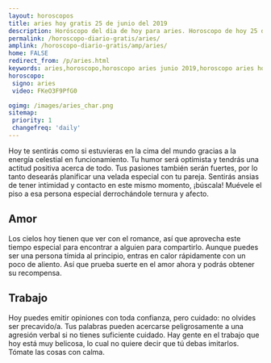 ```yaml
---
layout: horoscopos
title: aries hoy gratis 25 de junio del 2019 
description: Horóscopo del dia de hoy para aries. Horoscopo de hoy 25 de junio del 2019. Las predicciones de amor, trabajo, vida personal gratis.
permalink: /horoscopo-diario-gratis/aries/
amplink: /horoscopo-diario-gratis/amp/aries/
home: FALSE
redirect_from: /p/aries.html
keywords: aries,horoscopo,horoscopo aries junio 2019,horoscopo aries hoy,tarot aries junio 2019,horoscopo aries,tarot aries hoy,horoscopo de hoy,horoscopo diario,tarot del amor,horoscopo de hoy aries,horoscopo diario del tarot, Horoscopo de hoy aries 25 de junio del 2019,horóscopo del día,signos zodiacales 2019, el horoscopo de hoy
horoscopo:
 signo: aries
 video: FKeO3F9PfG0

ogimg: /images/aries_char.png
sitemap:
 priority: 1
 changefreq: 'daily'
---
```



Hoy te sentirás como si estuvieras en la cima del mundo gracias a la energía celestial en funcionamiento. Tu humor será optimista y tendrás una actitud positiva acerca de todo. Tus pasiones también serán fuertes, por lo tanto desearás planificar una velada especial con tu pareja. Sentirás ansias de tener intimidad y contacto en este mismo momento, ¡búscala! Muévele el piso a esa persona especial derrochándole ternura y afecto.

## Amor

Los cielos hoy tienen que ver con el romance, así que aprovecha este tiempo especial para encontrar a alguien para compartirlo. Aunque puedes ser una persona tímida al principio, entras en calor rápidamente con un poco de aliento. Así que prueba suerte en el amor ahora y podrás obtener su recompensa.

## Trabajo

Hoy puedes emitir opiniones con toda confianza, pero cuidado: no olvides ser precavido/a. Tus palabras pueden acercarse peligrosamente a una agresión verbal si no tienes suficiente cuidado. Hay gente en el trabajo que hoy está muy belicosa, lo cual no quiere decir que tú debas imitarlos. Tómate las cosas con calma.